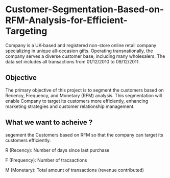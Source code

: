 # Customer-Segmentation-Based-on-RFM-Analysis-for-Efficient-Targeting
Company is a UK-based and registered non-store online retail company specializing in unique all-occasion gifts. Operating transnationally, the company serves a diverse customer base, including many wholesalers. The data set includes all transactions from 01/12/2010 to 09/12/2011.

## Objective

The primary objective of this project is to segment the customers based on Recency, Frequency, and Monetary (RFM) analysis. This segmentation will enable Company to target its customers more efficiently, enhancing marketing strategies and customer relationship management.

## What we want to acheive ?
segement the Customers based on RFM so that the company can target its customers efficiently.


R (Recency): Number of days since last purchase

F (Frequency): Number of tracsactions

M (Monetary): Total amount of transactions (revenue contributed)
